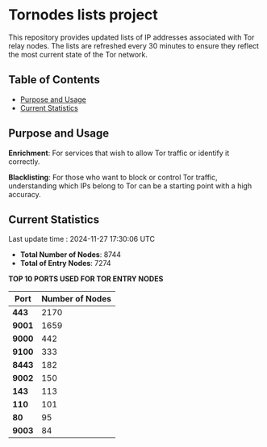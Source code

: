 # Tornodes lists project

This repository provides updated lists of IP addresses associated with Tor relay nodes. The lists are refreshed every 30 minutes to ensure they reflect the most current state of the Tor network.

## Table of Contents

- [Purpose and Usage](#purpose-and-usage)
- [Current Statistics](#current-statistics)


## Purpose and Usage

**Enrichment**: For services that wish to allow Tor traffic or identify it correctly.

**Blacklisting**: For those who want to block or control Tor traffic, understanding which IPs belong to Tor can be a starting point with a high accuracy.

## Current Statistics

Last update time : 2024-11-27 17:30:06 UTC

- **Total Number of Nodes**: 8744
- **Total of Entry Nodes**: 7274

**TOP 10 PORTS USED FOR TOR ENTRY NODES**

| **Port** | **Number of Nodes** |
|------|-----------------|
| **443**   | 2170  |
| **9001**   | 1659  |
| **9000**   | 442  |
| **9100**   | 333  |
| **8443**   | 182  |
| **9002**   | 150  |
| **143**   | 113  |
| **110**   | 101  |
| **80**   | 95  |
| **9003**   | 84  |

